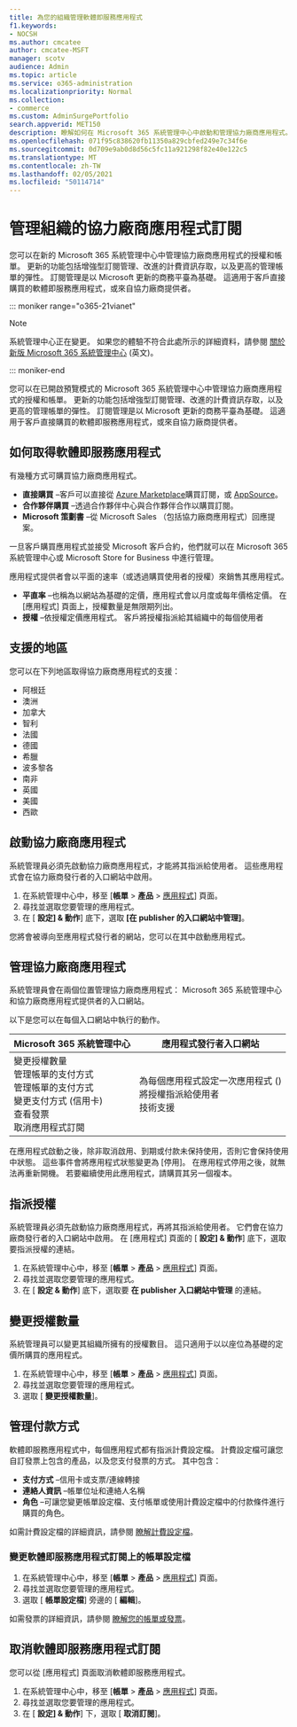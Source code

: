 ```yaml
---
title: 為您的組織管理軟體即服務應用程式
f1.keywords:
- NOCSH
ms.author: cmcatee
author: cmcatee-MSFT
manager: scotv
audience: Admin
ms.topic: article
ms.service: o365-administration
ms.localizationpriority: Normal
ms.collection:
- commerce
ms.custom: AdminSurgePortfolio
search.appverid: MET150
description: 瞭解如何在 Microsoft 365 系統管理中心中啟動和管理協力廠商應用程式。
ms.openlocfilehash: 071f95c838620fb11350a829cbfed249e7c34f6e
ms.sourcegitcommit: 0d709e9ab0d8d56c5fc11a921298f82e40e122c5
ms.translationtype: MT
ms.contentlocale: zh-TW
ms.lasthandoff: 02/05/2021
ms.locfileid: "50114714"
---
```

# <a name="manage-third-party-app-subscriptions-for-your-organization"></a>管理組織的協力廠商應用程式訂閱

您可以在新的 Microsoft 365 系統管理中心中管理協力廠商應用程式的授權和帳單。 更新的功能包括增強型訂閱管理、改進的計費資訊存取，以及更高的管理帳單的彈性。 訂閱管理是以 Microsoft 更新的商務平臺為基礎。 這適用于客戶直接購買的軟體即服務應用程式，或來自協力廠商提供者。

::: moniker range="o365-21vianet"

> [!NOTE]
> 系統管理中心正在變更。 如果您的體驗不符合此處所示的詳細資料，請參閱 [關於新版 Microsoft 365 系統管理中心](https://docs.microsoft.com/microsoft-365/admin/microsoft-365-admin-center-preview?view=o365-21vianet&preserve-view=true) (英文)。

::: moniker-end

您可以在已開啟預覽模式的 Microsoft 365 系統管理中心中管理協力廠商應用程式的授權和帳單。 更新的功能包括增強型訂閱管理、改進的計費資訊存取，以及更高的管理帳單的彈性。 訂閱管理是以 Microsoft 更新的商務平臺為基礎。 這適用于客戶直接購買的軟體即服務應用程式，或來自協力廠商提供者。


## <a name="how-to-get-software-as-a-service-apps"></a>如何取得軟體即服務應用程式

有幾種方式可購買協力廠商應用程式。

- **直接購買** –客戶可以直接從 [Azure Marketplace](https://azuremarketplace.microsoft.com/marketplace/)購買訂閱，或 [AppSource](https://www.appsource.com/)。
- **合作夥伴購買** –透過合作夥伴中心與合作夥伴合作以購買訂閱。
- **Microsoft 策劃書** –從 Microsoft Sales （包括協力廠商應用程式）回應提案。

一旦客戶購買應用程式並接受 Microsoft 客戶合約，他們就可以在 Microsoft 365 系統管理中心或 Microsoft Store for Business 中進行管理。

應用程式提供者會以平面的速率（或透過購買使用者的授權）來銷售其應用程式。

- **平直率** –也稱為以網站為基礎的定價，應用程式會以月度或每年價格定價。 在 [應用程式] 頁面上，授權數量是無限期列出。
- **授權** –依授權定價應用程式。 客戶將授權指派給其組織中的每個使用者

## <a name="supported-regions"></a>支援的地區

您可以在下列地區取得協力廠商應用程式的支援：

- 阿根廷
- 澳洲
- 加拿大
- 智利
- 法國
- 德國
- 希臘
- 波多黎各
- 南非
- 英國
- 美國
- 西歐

## <a name="activate-third-party-apps"></a>啟動協力廠商應用程式

系統管理員必須先啟動協力廠商應用程式，才能將其指派給使用者。 這些應用程式會在協力廠商發行者的入口網站中啟用。

1. 在系統管理中心中，移至 [**帳單**  >  **產品**  >  <a href="https://go.microsoft.com/fwlink/p/?linkid=2125823" target="_blank">應用程式</a>] 頁面。
2. 尋找並選取您要管理的應用程式。
3. 在 [ **設定] & 動作**] 底下，選取 **[在 publisher 的入口網站中管理]**。

您將會被導向至應用程式發行者的網站，您可以在其中啟動應用程式。

## <a name="manage-third-party-apps"></a>管理協力廠商應用程式

系統管理員會在兩個位置管理協力廠商應用程式： Microsoft 365 系統管理中心和協力廠商應用程式提供者的入口網站。

以下是您可以在每個入口網站中執行的動作。

| Microsoft 365 系統管理中心 | 應用程式發行者入口網站 |
| --- | --- |
| 變更授權數量 <br> 管理帳單的支付方式 <br> 管理帳單的支付方式 <br> 變更支付方式 (信用卡)  <br> 查看發票 <br> 取消應用程式訂閱 | 為每個應用程式設定一次應用程式 ()  <br> 將授權指派給使用者 <br> 技術支援 |

在應用程式啟動之後，除非取消啟用、到期或付款未保持使用，否則它會保持使用中狀態。 這些事件會將應用程式狀態變更為 [停用]。 在應用程式停用之後，就無法再重新開機。 若要繼續使用此應用程式，請購買其另一個複本。

## <a name="assign-licenses"></a>指派授權

系統管理員必須先啟動協力廠商應用程式，再將其指派給使用者。 它們會在協力廠商發行者的入口網站中啟用。 在 [應用程式] 頁面的 [ **設定] & 動作**] 底下，選取要指派授權的連結。

1. 在系統管理中心中，移至 [**帳單**  >  **產品**  >  <a href="https://go.microsoft.com/fwlink/p/?linkid=2125823" target="_blank">應用程式</a>] 頁面。
2. 尋找並選取您要管理的應用程式。
3. 在 [ **設定 & 動作**] 底下，選取要 **在 publisher 入口網站中管理** 的連結。

## <a name="change-license-quantity"></a>變更授權數量

系統管理員可以變更其組織所擁有的授權數目。 這只適用于以以座位為基礎的定價所購買的應用程式。

1. 在系統管理中心中，移至 [**帳單**  >  **產品**  >  <a href="https://go.microsoft.com/fwlink/p/?linkid=2125823" target="_blank">應用程式</a>] 頁面。
2. 尋找並選取您要管理的應用程式。
3. 選取 [ **變更授權數量**]。

## <a name="manage-payment-methods"></a>管理付款方式

軟體即服務應用程式中，每個應用程式都有指派計費設定檔。 計費設定檔可讓您自訂發票上包含的產品，以及您支付發票的方式。 其中包含：

- **支付方式** –信用卡或支票/連線轉接
- **連絡人資訊** –帳單位址和連絡人名稱
- **角色** –可讓您變更帳單設定檔、支付帳單或使用計費設定檔中的付款條件進行購買的角色。

如需計費設定檔的詳細資訊，請參閱 [瞭解計費設定檔](https://docs.microsoft.com/microsoft-store/billing-profile)。

### <a name="change-the-billing-profile-on-a-software-as-a-service-app-subscription"></a>變更軟體即服務應用程式訂閱上的帳單設定檔

1. 在系統管理中心中，移至 [**帳單**  >  **產品**  >  <a href="https://go.microsoft.com/fwlink/p/?linkid=2125823" target="_blank">應用程式</a>] 頁面。
2. 尋找並選取您要管理的應用程式。
3. 選取 [ **帳單設定檔**] 旁邊的 [ **編輯**]。

如需發票的詳細資訊，請參閱 [瞭解您的帳單或發票](billing-and-payments/understand-your-invoice.md)。

## <a name="cancel-a-software-as-a-service-app-subscription"></a>取消軟體即服務應用程式訂閱

您可以從 [應用程式] 頁面取消軟體即服務應用程式。

1. 在系統管理中心中，移至 [**帳單**  >  **產品**  >  <a href="https://go.microsoft.com/fwlink/p/?linkid=2125823" target="_blank">應用程式</a>] 頁面。
2. 尋找並選取您要管理的應用程式。
3. 在 [ **設定] & 動作**] 下，選取 [ **取消訂閱**]。